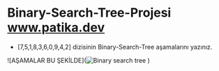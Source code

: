 # Binary-Search-Tree-Projesi www.patika.dev

* [7,5,1,8,3,6,0,9,4,2] dizisinin Binary-Search-Tree aşamalarını yazınız.
 
![AŞAMALAR BU ŞEKİLDE](![Binary search tree](https://user-images.githubusercontent.com/103076783/173903545-09192e2e-df8b-4e01-bedc-b6c64cd2f1b4.png)
)
 
 
